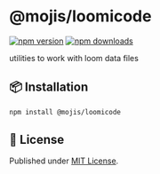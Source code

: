 # @mojis/loomicode

[![npm version][npm-version-src]][npm-version-href]
[![npm downloads][npm-downloads-src]][npm-downloads-href]

utilities to work with loom data files

## 📦 Installation

```bash
npm install @mojis/loomicode
```

## 📄 License

Published under [MIT License](./LICENSE).

<!-- Badges -->

[npm-version-src]: https://img.shields.io/npm/v/@mojis/loomicode?style=flat&colorA=18181B&colorB=4169E1
[npm-version-href]: https://npmjs.com/package/@mojis/loomicode
[npm-downloads-src]: https://img.shields.io/npm/dm/@mojis/loomicode?style=flat&colorA=18181B&colorB=4169E1
[npm-downloads-href]: https://npmjs.com/package/@mojis/loomicode
